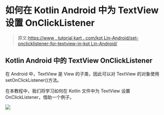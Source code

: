 # 如何在 Kotlin Android 中为 TextView 设置 OnClickListener

> 原文:[https://www . tutorial kart . com/kot Lin-Android/set-onclicklistener-for-textview-in-kot Lin-Android/](https://www.tutorialkart.com/kotlin-android/set-onclicklistener-for-textview-in-kotlin-android/)

## Kotlin Android 中的 TextView OnClickListener

在 Android 中，TextView 是 View 的子类，因此可以对 TextView 的对象使用 setOnClickListener()方法。

在本教程中，我们将学习如何在 Kotlin 文件中为 TextView 设置 OnClickListener，借助一个例子。

[![](../Images/925da31b32d6bc3827932f6c8afb11bb.png)](https://www.tutorialkart.com/)